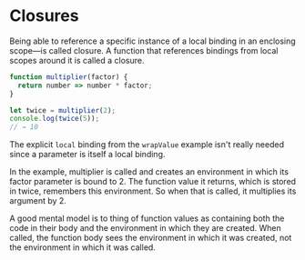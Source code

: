 # Closures

Being able to reference a specific instance of a local binding in an enclosing scope—is called closure. A function that references bindings from local scopes around it is called a closure.

```js
function multiplier(factor) {
  return number => number * factor;
}

let twice = multiplier(2);
console.log(twice(5));
// → 10
```
The explicit `local` binding from the `wrapValue` example isn't really needed since a parameter is itself a local binding.    

In the example, multiplier is called and creates an environment in which its factor parameter is bound to 2. The function value it returns, which is stored in twice, remembers this environment. So when that is called, it multiplies its argument by 2.
    
A good mental model is to thing of function values as containing both the code in their body and the environment in which they are created. When called, the function body sees the environment in which it was created, not the environment in which it  was called.